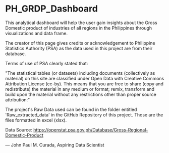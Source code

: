 # PH_GRDP_Dashboard
This analytical dashboard will help the user gain insights about the Gross Domestic product of industries of all regions in the Philippines through visualizations and data frame.

The creator of this page gives credits or acknowledgement to Philippine Statistics Authority (PSA) as the data used in this project are from their database.

Terms of use of PSA clearly stated that:

"The statistical tables (or datasets) including documents (collectively as material) on this site are classified under Open Data with Creative Commons Attribution License (cc-by). This means that you are free to share (copy and redistribute) the material in any medium or format; remix, transform and build upon the material without any restrictions other than proper source attribution:"

The project's Raw Data used can be found in the folder entitled 'Raw_extracted_data' in the GitHub Repository of this project. Those are the files formatted in excel (xlsx).

Data Source: https://openstat.psa.gov.ph/Database/Gross-Regional-Domestic-Product

— John Paul M. Curada, Aspiring Data Scientist
